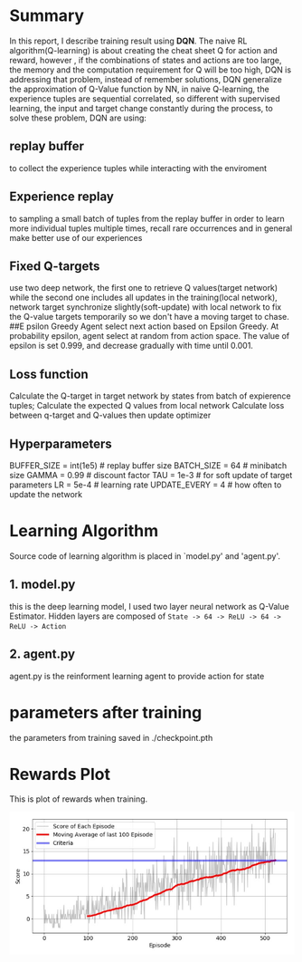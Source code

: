 # Summary
In this report, I describe training result using **DQN**.
The naive RL algorithm(Q-learning) is about creating the cheat sheet Q for action and reward, however , if the combinations of states and actions are too large, the memory and the computation requirement for Q will be too high, DQN is addressing that problem, instead of remember solutions, DQN generalize the approximation of Q-Value function by NN, in naive Q-learning, the experience tuples are sequential correlated, so different with supervised learning, the input and target change constantly during the process, to solve these problem, DQN are using: 
## replay buffer
to collect the experience tuples while interacting with the enviroment
## Experience replay
to sampling a small batch of tuples from the replay buffer in order to learn more individual tuples multiple times, recall rare occurrences and in general make better use of our experiences
## Fixed Q-targets
use two deep network, the first one to retrieve Q values(target network) while the second one includes all updates in the training(local network), network target synchronize slightly(soft-update) with local network to fix the Q-value targets temporarily so we don't have a moving target to chase.
##E psilon Greedy
Agent select next action based on Epsilon Greedy. At probability epsilon, agent select at random from action space. The value of epsilon is set 0.999, and decrease gradually with time until 0.001.
## Loss function
Calculate the Q-target in target network by states from batch of expierence tuples;
Calculate the expected Q values from local network
Calculate loss between q-target and Q-values then update optimizer

## Hyperparameters
BUFFER_SIZE = int(1e5)  # replay buffer size
BATCH_SIZE = 64         # minibatch size
GAMMA = 0.99            # discount factor
TAU = 1e-3              # for soft update of target parameters
LR = 5e-4               # learning rate 
UPDATE_EVERY = 4        # how often to update the network

# Learning Algorithm
Source code of learning algorithm is placed in `model.py' and 'agent.py'.

## 1. model.py
this is the deep learning model, I used two layer neural network as Q-Value Estimator.
Hidden layers are composed of ``State -> 64 -> ReLU -> 64 -> ReLU -> Action``

## 2. agent.py
agent.py is the reinforment learning agent to provide action for state



# parameters after training
the parameters from training saved in ./checkpoint.pth

# Rewards Plot
This is plot of rewards when training.

![plot of rewards](./Report_score.jpg)